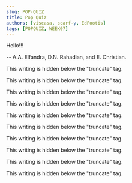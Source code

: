```yaml
---
slug: POP-QUIZ
title: Pop Quiz
authors: [viscasa, scarf-y, EdPootis]
tags: [POPQUIZ, WEEK07]
---
```


Hello!!!

-- A.A. Elfandra, D.N. Rahadian, and E. Christian.

<!--truncate-->

This writing is hidden below the "truncate" tag.

This writing is hidden below the "truncate" tag.

This writing is hidden below the "truncate" tag.

This writing is hidden below the "truncate" tag.

This writing is hidden below the "truncate" tag.

This writing is hidden below the "truncate" tag.

This writing is hidden below the "truncate" tag.

This writing is hidden below the "truncate" tag.

This writing is hidden below the "truncate" tag.

This writing is hidden below the "truncate" tag.
